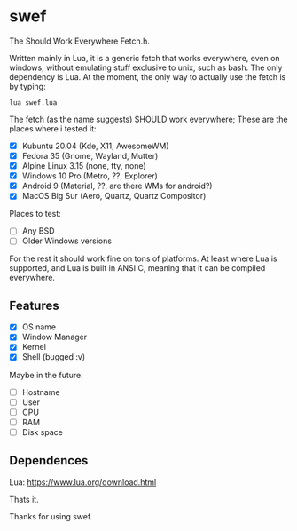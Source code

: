 # swef
The Should Work Everywhere Fetch.h.

Written mainly in Lua, it is a generic fetch that works everywhere, even on windows, without emulating stuff exclusive to unix, such as bash.
The only dependency is Lua. At the moment, the only way to actually use the fetch is by typing:
```
lua swef.lua
```
The fetch (as the name suggests) SHOULD work everywhere; These are the places where i tested it:

- [x] Kubuntu 20.04 (Kde, X11, AwesomeWM)
- [x] Fedora 35 (Gnome, Wayland, Mutter)
- [x] Alpine Linux 3.15 (none, tty, none)
- [x] Windows 10 Pro (Metro, ??, Explorer)
- [x] Android 9 (Material, ??, are there WMs for android?)
- [x] MacOS Big Sur (Aero, Quartz, Quartz Compositor)

Places to test:
- [ ] Any BSD
- [ ] Older Windows versions

For the rest it should work fine on tons of platforms. At least where Lua is supported, and Lua is built in ANSI C, meaning that it can be compiled everywhere.

## Features
- [x] OS name
- [x] Window Manager
- [x] Kernel
- [x] Shell (bugged :v)

Maybe in the future:
- [ ] Hostname
- [ ] User
- [ ] CPU
- [ ] RAM
- [ ] Disk space

## Dependences
Lua: https://www.lua.org/download.html

Thats it.

Thanks for using swef.
